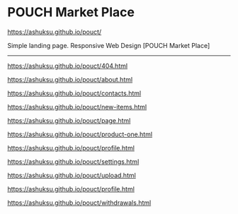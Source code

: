 ﻿# POUCH Market Place

https://ashuksu.github.io/pouct/

Simple landing page. Responsive Web Design [POUCH Market Place]

-------------------------------------------------------------------

https://ashuksu.github.io/pouct/404.html

https://ashuksu.github.io/pouct/about.html

https://ashuksu.github.io/pouct/contacts.html

https://ashuksu.github.io/pouct/new-items.html

https://ashuksu.github.io/pouct/page.html

https://ashuksu.github.io/pouct/product-one.html

https://ashuksu.github.io/pouct/profile.html

https://ashuksu.github.io/pouct/settings.html

https://ashuksu.github.io/pouct/upload.html

https://ashuksu.github.io/pouct/profile.html

https://ashuksu.github.io/pouct/withdrawals.html
